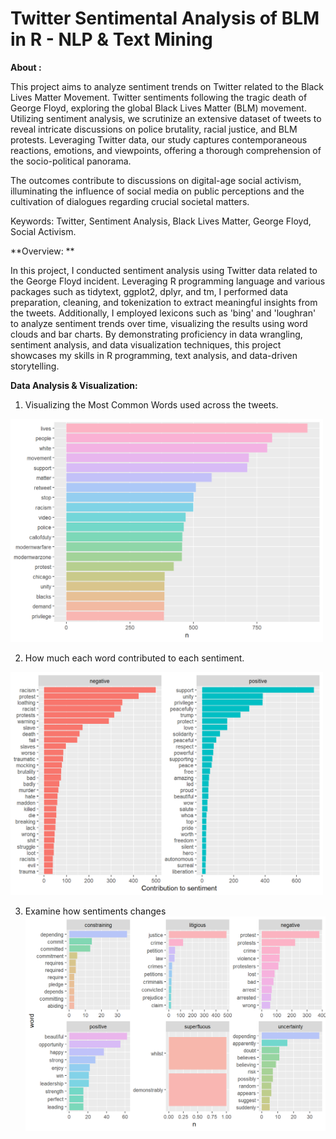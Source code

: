 # Twitter Sentimental Analysis of BLM in R - NLP & Text Mining
**About :** 

This project aims to analyze sentiment trends on Twitter related to the Black Lives Matter Movement. Twitter sentiments following the tragic death of George Floyd, exploring the global Black Lives Matter (BLM) movement. Utilizing sentiment analysis, we scrutinize an extensive dataset of tweets to reveal intricate discussions on police brutality, racial justice, and BLM protests. Leveraging Twitter data, our study captures contemporaneous reactions, emotions, and viewpoints, offering a thorough comprehension of the socio-political panorama. 

The outcomes contribute to discussions on digital-age social activism, illuminating the influence of social media on public perceptions and the cultivation of dialogues regarding crucial societal matters.

Keywords: Twitter, Sentiment Analysis, Black Lives Matter, George Floyd, Social Activism.

**Overview: **

In this project, I conducted sentiment analysis using Twitter data related to the George Floyd incident. Leveraging R programming language and various packages such as tidytext, ggplot2, dplyr, and tm, I performed data preparation, cleaning, and tokenization to extract meaningful insights from the tweets. Additionally, I employed lexicons such as 'bing' and 'loughran' to analyze sentiment trends over time, visualizing the results using word clouds and bar charts. By demonstrating proficiency in data wrangling, sentiment analysis, and data visualization techniques, this project showcases my skills in R programming, text analysis, and data-driven storytelling.

**Data Analysis & Visualization:**
1. Visualizing the Most Common Words used across the tweets.
<img src="Visualizations/1.png" alt="Description of the image" width="500">

2. How much each word contributed to each sentiment.
<img src="Visualizations/3.png" alt="Description of the image" width="500">

3. Examine how sentiments changes
   <img src="Visualizations/4.png" alt="Description of the image" width="500">



   

   
